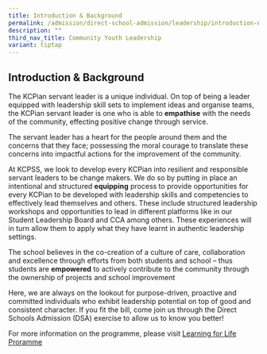 ```yaml
---
title: Introduction & Background
permalink: /admission/direct-school-admission/leadership/introduction-n-background/
description: ""
third_nav_title: Community Youth Leadership
variant: tiptap
---
```

<h2>Introduction &amp; Background</h2>
<p>The KCPian servant leader is a unique individual. On top of being a leader
equipped with leadership skill sets to implement ideas and organise teams,
the KCPian servant leader is one who is able to&nbsp;<strong>empathise</strong>&nbsp;with
the needs of the community, effecting positive change through service.</p>
<p>The servant leader has a heart for the people around them and the concerns
that they face; possessing the moral courage to translate these concerns
into impactful actions for the improvement of the community.</p>
<p>At KCPSS, we look to develop every KCPian into resilient and responsible
servant leaders to be change makers. We do so by putting in place an intentional
and structured&nbsp;<strong>equipping</strong>&nbsp;process to provide
opportunities for every KCPian to be developed with leadership skills and
competencies to effectively lead themselves and others. These include structured
leadership workshops and opportunities to lead in different platforms like
in our Student Leadership Board and CCA among others. These experiences
will in turn allow them to apply what they have learnt in authentic leadership
settings.</p>
<p>The school believes in the co-creation of a culture of care, collaboration
and excellence through efforts from both students and school – thus students
are&nbsp;<strong>empowered</strong>&nbsp;to actively contribute to the
community through the ownership of projects and school improvement</p>
<p>Here, we are always on the lookout for purpose-driven, proactive and committed
individuals who exhibit leadership potential on top of good and consistent
character. If you fit the bill, come join us through the Direct Schools
Admission (DSA) exercise to allow us to know you better!</p>
<p>For more information on the programme, please visit <a href="https://www.kuochuanpresbyteriansec.moe.edu.sg/the-kuo-chuan-experience/learning-for-life-programme/" rel="noopener nofollow" target="_blank">Learning for Life Proramme</a> 
</p>
